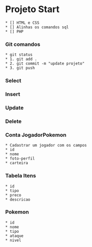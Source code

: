 # Projeto Start
    * [] HTML e CSS
    * [] Alinhas os comandos sql
    * [] PHP

### Git comandos
    * git status
    * 1. git add .
    * 2. git commit -m "update projeto"
    * 3. git push

### Select

### Insert

### Update

### Delete

### Conta JogadorPokemon
    * Cadastrar um jogador com os campos
    * id
    * nome
    * foto-perfil
    * carteira

### Tabela Itens
    * id
    * tipo
    * preco
    * descricao

### Pokemon
    * id
    * nome
    * tipo
    * ataque
    * nivel